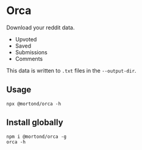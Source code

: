 # Orca 

Download your reddit data.

- Upvoted
- Saved
- Submissions
- Comments

This data is written to `.txt` files in the `--output-dir`.

## Usage

```terminal
npx @mortond/orca -h
```

## Install globally

```terminal
npm i @mortond/orca -g
orca -h
```
